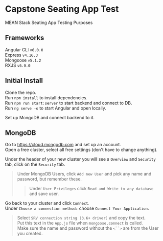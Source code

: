 # Capstone Seating App Test

MEAN Stack Seating App
Testing
Purposes

## Frameworks

Angular CLI `v6.0.0` <br>
Express `v4.16.3` <br>
Mongoose `v5.1.2` <br>
RXJS `v6.0.0` <br>

## Initial Install

Clone the repo. <br>
Run `npm install` to install dependencies. <br>
Run `npm run start:server` to start backend and connect to DB. <br>
Run `ng serve -o` to start Angular and open locally. <br>

Set up MongoDB and connect backend to it.

## MongoDB

Go to https://cloud.mongodb.com and set up an account. <br>
Open a free cluster, select all free settings (don't have to change anything). <br>

Under the header of your new cluster you will see a `Overview` and `Security` tab, click on the `Security` tab. <br>

> Under MongoDB Users, click `Add new User` and pick any name and password, but remember these. <br>
>
> > Under `User Privileges` click `Read and Write to any database` and save user.

Go back to your cluster and click `Connect`. <br>
Under `Choose a connection method:` choose `Connect Your Application`. <br>

> Select `SRV connection string (3.6+ driver)` and copy the text. <br>
> Put this text in the `App.js` file when `mongoose.connect` is called. <br>
> Make sure the name and password without the ` <``> ` are from the User you created. <br>
